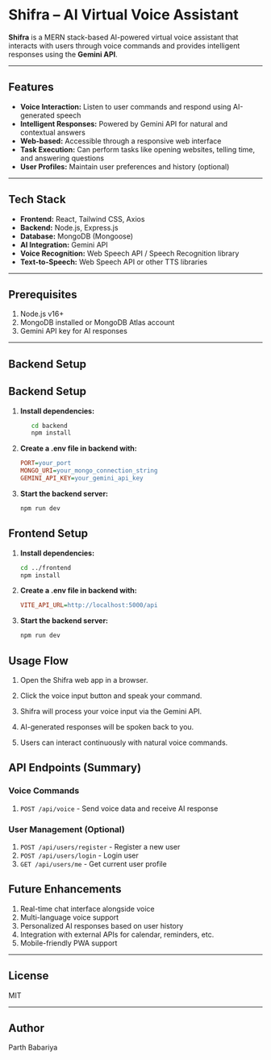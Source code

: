 # Shifra – AI Virtual Voice Assistant

**Shifra** is a MERN stack-based AI-powered virtual voice assistant that interacts with users through voice commands and provides intelligent responses using the **Gemini API**.

---

## Features

- **Voice Interaction:** Listen to user commands and respond using AI-generated speech  
- **Intelligent Responses:** Powered by Gemini API for natural and contextual answers  
- **Web-based:** Accessible through a responsive web interface  
- **Task Execution:** Can perform tasks like opening websites, telling time, and answering questions  
- **User Profiles:** Maintain user preferences and history (optional)

---

## Tech Stack

- **Frontend:** React, Tailwind CSS, Axios  
- **Backend:** Node.js, Express.js  
- **Database:** MongoDB (Mongoose)  
- **AI Integration:** Gemini API  
- **Voice Recognition:** Web Speech API / Speech Recognition library  
- **Text-to-Speech:** Web Speech API or other TTS libraries

---

## Prerequisites

1. Node.js v16+  
2. MongoDB installed or MongoDB Atlas account  
3. Gemini API key for AI responses

---

## Backend Setup

## Backend Setup

1. **Install dependencies:**
   ```bash
      cd backend
      npm install
   
2. **Create a .env file in backend with:**

   ```ini
   PORT=your_port
   MONGO_URI=your_mongo_connection_string
   GEMINI_API_KEY=your_gemini_api_key


3. **Start the backend server:**

   ```bash
   npm run dev

## Frontend Setup

1. **Install dependencies:**
    ```bash
    cd ../frontend
    npm install

2. **Create a .env file in backend with:**

   ```ini
   VITE_API_URL=http://localhost:5000/api

3. **Start the backend server:**

   ```bash
   npm run dev

## Usage Flow

1. Open the Shifra web app in a browser.

2. Click the voice input button and speak your command.

3. Shifra will process your voice input via the Gemini API.

4. AI-generated responses will be spoken back to you.

5. Users can interact continuously with natural voice commands.

## API Endpoints (Summary)

### Voice Commands
1. `POST /api/voice` - Send voice data and receive AI response  

### User Management (Optional)
1. `POST /api/users/register` - Register a new user  
2. `POST /api/users/login` - Login user  
3. `GET /api/users/me` - Get current user profile


## Future Enhancements

1. Real-time chat interface alongside voice  
2. Multi-language voice support  
3. Personalized AI responses based on user history  
4. Integration with external APIs for calendar, reminders, etc.  
5. Mobile-friendly PWA support

---

## License

MIT

---

## Author

Parth Babariya

